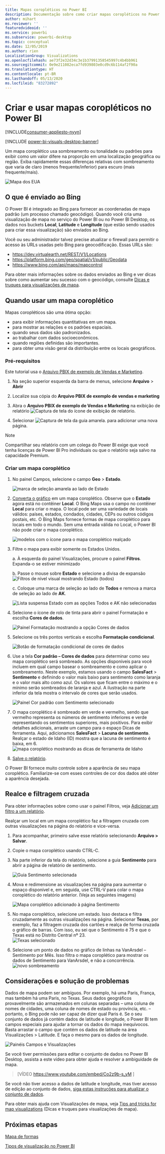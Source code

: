 ```yaml
---
title: Mapas coropléticos no Power BI
description: Documentação sobre como criar mapas coropléticos no Power BI
author: mihart
ms.reviewer: ''
featuredvideoid: ''
ms.service: powerbi
ms.subservice: powerbi-desktop
ms.topic: conceptual
ms.date: 12/05/2019
ms.author: rien
LocalizationGroup: Visualizations
ms.openlocfilehash: ae73f2e32d34c3e1b37991358545997c4b4bb961
ms.sourcegitcommit: 0e9e211082eca7fd939803e0cd9c6b114af2f90a
ms.translationtype: HT
ms.contentlocale: pt-BR
ms.lasthandoff: 05/13/2020
ms.locfileid: "83272892"
---
```

# <a name="create-and-use-filled-maps-choropleth-maps-in-power-bi"></a>Criar e usar mapas coropléticos no Power BI

[!INCLUDE[consumer-appliesto-nyyn](../includes/consumer-appliesto-nyyn.md)]

[!INCLUDE [power-bi-visuals-desktop-banner](../includes/power-bi-visuals-desktop-banner.md)]

Um mapa coroplético usa sombreamento ou tonalidade ou padrões para exibir como um valor difere na proporção em uma localização geográfica ou região.  Exiba rapidamente essas diferenças relativas com sombreamento que varia de claro (menos frequente/inferior) para escuro (mais frequente/mais).    

![Mapa dos EUA](media/power-bi-visualization-filled-maps-choropleths/large-map.png)

## <a name="what-is-sent-to-bing"></a>O que é enviado ao Bing
O Power BI é integrado ao Bing para fornecer as coordenadas de mapa padrão (um processo chamado geocódigo). Quando você cria uma visualização de mapa no serviço do Power BI ou no Power BI Desktop, os dados nos buckets **Local**, **Latitude** e **Longitude** (que estão sendo usados para criar essa visualização) são enviados ao Bing.

Você ou seu administrador talvez precise atualizar o firewall para permitir o acesso às URLs usadas pelo Bing para geocodificação.  Essas URLs são:
- https://dev.virtualearth.net/REST/V1/Locations    
- https://platform.bing.com/geo/spatial/v1/public/Geodata    
- https://www.bing.com/api/maps/mapcontrol

Para obter mais informações sobre os dados enviados ao Bing e ver dicas sobre como aumentar seu sucesso com o geocódigo, consulte [Dicas e truques para visualizações de mapa](power-bi-map-tips-and-tricks.md).

## <a name="when-to-use-a-filled-map"></a>Quando usar um mapa coroplético
Mapas coropléticos são uma ótima opção:

* para exibir informações quantitativas em um mapa.
* para mostrar as relações e os padrões espaciais.
* quando seus dados são padronizados.
* ao trabalhar com dados socioeconômicos.
* quando regiões definidas são importantes.
* para obter uma visão geral da distribuição entre os locais geográficos.

### <a name="prerequisites"></a>Pré-requisitos
Este tutorial usa o [Arquivo PBIX de exemplo de Vendas e Marketing](https://download.microsoft.com/download/9/7/6/9767913A-29DB-40CF-8944-9AC2BC940C53/Sales%20and%20Marketing%20Sample%20PBIX.pbix).
1. Na seção superior esquerda da barra de menus, selecione **Arquivo** > **Abrir**
   
2. Localize sua cópia do **Arquivo PBIX de exemplo de vendas e marketing**

1. Abra o **Arquivo PBIX de exemplo de Vendas e Marketing** na exibição de relatório ![Captura de tela do ícone de exibição de relatório](media/power-bi-visualization-kpi/power-bi-report-view.png).

1. Selecionar ![Captura de tela da guia amarela.](media/power-bi-visualization-kpi/power-bi-yellow-tab.png) para adicionar uma nova página.

> [!NOTE]
> Compartilhar seu relatório com um colega do Power BI exige que você tenha licenças de Power BI Pro individuais ou que o relatório seja salvo na capacidade Premium.    

### <a name="create-a-filled-map"></a>Criar um mapa coroplético
1. No painel Campos, selecione o campo **Geo** \> **Estado**.    

   ![marca de seleção amarela ao lado de Estado](media/power-bi-visualization-filled-maps-choropleths/power-bi-state.png)
2. [Converta o gráfico](power-bi-report-change-visualization-type.md) em um mapa coroplético. Observe que o **Estado** agora está no contêiner **Local**. O Bing Maps usa o campo no contêiner **Local** para criar o mapa.  O local pode ser uma variedade de locais válidos: países, estados, condados, cidades, CEPs ou outros códigos postais, etc. O Bing Maps fornece formas de mapa coroplético para locais em todo o mundo. Sem uma entrada válida no Local, o Power BI não pode criar o mapa coroplético.  

   ![modelos com o ícone para o mapa coroplético realçado](media/power-bi-visualization-filled-maps-choropleths/img003.png)
3. Filtre o mapa para exibir somente os Estados Unidos.

   a.  À esquerda do painel Visualizações, procure o painel **Filtros**. Expanda-o se estiver minimizado

   b.  Passe o mouse sobre **Estado** e selecione a divisa de expansão  
   ![Filtros de nível visual mostrando Estado (todos)](media/power-bi-visualization-filled-maps-choropleths/img004.png)

   c.  Coloque uma marca de seleção ao lado de **Todos** e remova a marca de seleção ao lado de **AK**.

   ![Lista suspensa Estado com as opções Todos e AK não selecionadas](media/power-bi-visualization-filled-maps-choropleths/img005.png)
4. Selecione o ícone de rolo de tinta para abrir o painel Formatação e escolha **Cores de dados**.

    ![Painel Formatação mostrando a opção Cores de dados](media/power-bi-visualization-filled-maps-choropleths/power-bi-colors-data.png)

5. Selecione os três pontos verticais e escolha **Formatação condicional**.

    ![Botão de formatação condicional de cores de dados](media/power-bi-visualization-filled-maps-choropleths/power-bi-conditional.png)

6. Use a tela **Cor padrão – Cores de dados** para determinar como seu mapa coroplético será sombreado. As opções disponíveis para você incluem em qual campo basear o sombreamento e como aplicar o sombreamento. Neste exemplo, estamos usando o campo **SalesFact** > **Sentimento** e definindo o valor mais baixo para sentimento como laranja e o valor mais alto como azul. Os valores que ficam entre o máximo e o mínimo serão sombreados de laranja e azul. A ilustração na parte inferior da tela mostra o intervalo de cores que serão usados. 

    ![Painel Cor padrão com Sentimento selecionado](media/power-bi-visualization-filled-maps-choropleths/power-bi-sentiment-field.png)

7. O mapa coroplético é sombreado em verde e vermelho, sendo que vermelho representa os números de sentimento inferiores e verde representando os sentimentos superiores, mais positivos.  Para exibir detalhes adicionais, arraste um campo para o espaço Dicas de ferramenta.  Aqui, adicionamos **SalesFact** > **Lacuna de sentimento**. Realçar o estado de Idaho (ID) mostra que a lacuna de sentimento é baixa, em 6.
   ![mapa coroplético mostrando as dicas de ferramenta de Idaho](media/power-bi-visualization-filled-maps-choropleths/power-bi-idaho-filled-map.png)

10. [Salve o relatório](../create-reports/service-report-save.md).

O Power BI fornece muito controle sobre a aparência de seu mapa coroplético. Familiarize-se com esses controles de cor dos dados até obter a aparência desejada. 

## <a name="highlighting-and-cross-filtering"></a>Realce e filtragem cruzada
Para obter informações sobre como usar o painel Filtros, veja [Adicionar um filtro a um relatório](../create-reports/power-bi-report-add-filter.md).

Realçar um local em um mapa coroplético faz a filtragem cruzada com outras visualizações na página do relatório e vice-versa.

1. Para acompanhar, primeiro salve esse relatório selecionando **Arquivo > Salvar**. 

2. Copie o mapa coroplético usando CTRL-C.

3. Na parte inferior da tela do relatório, selecione a guia **Sentimento** para abrir a página de relatório de sentimento.

    ![Guia Sentimento selecionada](media/power-bi-visualization-filled-maps-choropleths/power-bi-sentiment-tab.png)

4. Mova e redimensione as visualizações na página para aumentar o espaço disponível e, em seguida, use CTRL-V para colar o mapa coroplético do relatório anterior. (Veja as seguintes imagens)

   ![Mapa coroplético adicionado à página Sentimento](media/power-bi-visualization-filled-maps-choropleths/power-bi-map.png)

5. No mapa coroplético, selecione um estado.  Isso destaca e filtra cruzadamente as outras visualizações na página. Selecionar **Texas**, por exemplo, faz a filtragem cruzada dos cartões e realça de forma cruzada o gráfico de barras. Com isso, eu sei que o Sentimento é 75 e que o Texas está no Distrito Central nº 23.   
   ![Texas selecionado](media/power-bi-visualization-filled-maps-choropleths/power-bi-filter.png)
2. Selecione um ponto de dados no gráfico de linhas na VanArsdel – Sentimento por Mês. Isso filtra o mapa coroplético para mostrar os dados de Sentimento para VanArsdel, e não a concorrência.  
   ![novo sombreamento](media/power-bi-visualization-filled-maps-choropleths/power-bi-vanarsdel.png)

## <a name="considerations-and-troubleshooting"></a>Considerações e solução de problemas
Dados de mapa podem ser ambíguos.  Por exemplo, há uma Paris, França, mas também há uma Paris, no Texas. Seus dados geográficos provavelmente são armazenados em colunas separadas – uma coluna de nomes de cidades, uma coluna de nomes de estado ou província, etc. – portanto, o Bing pode não ser capaz de dizer qual Paris é. Se o seu conjunto de dados já contém dados de latitude e longitude, o Power BI tem campos especiais para ajudar a tornar os dados do mapa inequívocos. Basta arrastar o campo que contém os dados de latitude na área Visualizações \> Latitude.  E faça o mesmo para os dados de longitude.    

![Painéis Campos e Visualizações](media/power-bi-visualization-filled-maps-choropleths/pbi-latitude.png)

Se você tiver permissões para editar o conjunto de dados no Power BI Desktop, assista a este vídeo para obter ajuda e resolver a ambiguidade de mapa.

> [VÍDEO https://www.youtube.com/embed/Co2z9b-s_yM ]

Se você não tiver acesso a dados de latitude e longitude, mas tiver acesso de edição ao conjunto de dados, [siga estas instruções para atualizar o conjunto de dados](https://support.office.com/article/Maps-in-Power-View-8A9B2AF3-A055-4131-A327-85CC835271F7).

Para obter mais ajuda com Visualizações de mapa, veja [Tips and tricks for map visualizations](../power-bi-map-tips-and-tricks.md) (Dicas e truques para visualizações de mapa).

## <a name="next-steps"></a>Próximas etapas

[Mapa de formas](desktop-shape-map.md)

[Tipos de visualização no Power BI](power-bi-visualization-types-for-reports-and-q-and-a.md)


